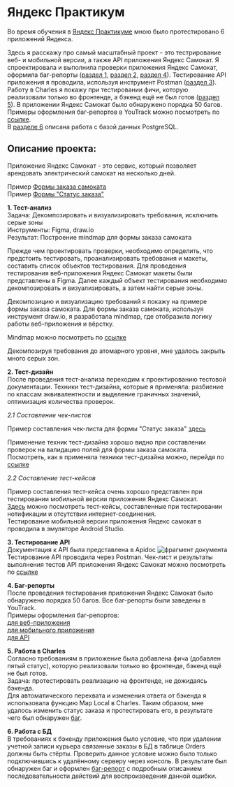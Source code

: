 # Яндекс Практикум

Во время обучения в [Яндекс Практикуме](https://practicum.yandex.ru/qa-engineer/) мною было протестировано 6 приложений Яндекса.<br />

Здесь я расскажу про самый масштабный проект - это тестрирование веб- и мобильной версии, а также API приложения Яндекс Самокат. Я спроектировала и выполнила проверки приложения Яндекс Самокат, оформила баг-репорты ([раздел 1](#headers1), [раздел 2](#headers2), [раздел 4](#headers4)). Тестирование API приложения я проводила, используя инструмент Postman ([раздел 3](#headers3)). Работу в Charles я покажу при тестировании фичи, которую реализовали только во фронтенде, а бэкенд ещё не был готов ([раздел 5](#headers5)).
В приложении Яндекс Самокат было обнаружено порядка 50 багов. Примеры оформления баг-репортов в YouTrack можно посмотреть по [ссылке](https://elena-s.youtrack.cloud/issues?q=тег:%20Диплом).<br />
В [разделе 6](#headers6) описана работа с базой данных PostgreSQL.<br />

## Описание проекта:

Приложение Яндекс Самокат - это сервис, который позволяет арендовать электрический самокат на несколько дней.<br />

Пример [Формы заказа самоката](https://github.com/Shvarikova-Elena/first-project/blob/main/pics/Часть%20формы_Заказ%20самоката.jpg)<br />
Пример [Формы "Статус заказа"](https://github.com/Shvarikova-Elena/first-project/blob/main/pics/Форма_Статус%20заказа.jpg)<br />

<a name="headers1"/>**1. Тест-анализ** <br />
Задача: Декомпозировать и визуализировать требования, исключить серые зоны<br />
Инструменты: Figma, draw.io<br />
Результат: Построение mindmap для формы заказа самоката<br />

Прежде чем проектировать проверки, необходимо определить, что предстоить тестировать, проанализировать требования и макеты, составить список объектов тестирования. Для проведения тестирования веб-приложения Яндекс Самокат макеты были представлены в Figma. Далее каждый объект тестирования необходимо декомпозировать и визуализировать, а затем найти серые зоны.<br />

Декомпозицию и визуализацию требований я покажу на примере формы заказа самоката. Для формы заказа самоката, используя инструмент draw.io, я разработала mindmap, где отобразила логику работы веб-приложения и вёрстку.<br />

Mindmap можно посмотреть по [ссылке](https://drive.google.com/file/d/102bFT7mJ7DYv8sHS6mkDK7q1Ih9zg3TV/view?usp=sharing) <br />

Декомпозируя требования до атомарного уровня, мне удалось закрыть много серых зон.

<a name="headers2"/>**2. Тест-дизайн** <br />
После проведения тест-анализа переходим к проектированию тестовой документации. Техники тест-дизайна, которые я применяла: разбиение по классам эквивалентности и выделение граничных значений, оптимизация количества проверок.

*2.1 Составление чек-листов* <br />

Пример составления чек-листа для формы "Статус заказа" [здесь](https://docs.google.com/spreadsheets/d/18hV4HR-UZvtfX5aoAEnhuhZeLBvwdoAAsKLePHcO2uA/edit?usp=sharing)<br />

Применение техник тест-дизайна хорошо видно при составлении проверок на валидацию полей для формы заказа самоката. Посмотреть, как я применяла техники тест-дизайна можно, перейдя по [ссылке](https://docs.google.com/spreadsheets/d/18hV4HR-UZvtfX5aoAEnhuhZeLBvwdoAAsKLePHcO2uA/edit?usp=sharing)<br />

*2.2 Составление тест-кейсов* <br />

Пример составления тест-кейса очень хорошо представлен при тестировании мобильной версии приложения Яндекс Самокат.<br /> [Здесь](https://docs.google.com/spreadsheets/d/18hV4HR-UZvtfX5aoAEnhuhZeLBvwdoAAsKLePHcO2uA/edit?usp=sharing) можно посмотреть тест-кейсы, составленные при тестировании нотификации и отсутствии интернет-соединения.<br />
Тестирование мобильной версии приложения Яндекс самокат в проводила в эмуляторе Android Studio.<br />

<a name="headers3"/>**3. Тестирование API** <br />
Документация к API была представлена в Apidoc ![фрагмент документа](https://github.com/Shvarikova-Elena/first-project/blob/main/pics/Apidoc.jpg) <br /> Тестирование API проводила через Postman. Чек-лист и результаты выполнения тестов API приложения Яндекс Самокат можно посмотреть по [ссылке](https://docs.google.com/spreadsheets/d/18hV4HR-UZvtfX5aoAEnhuhZeLBvwdoAAsKLePHcO2uA/edit?usp=sharing)<br />

<a name="headers4"/>**4. Баг-репорты** <br />
После проведения тестирования приложения Яндекс Самокат было обнаружено порядка 50 багов. Все баг-репорты были заведены в YouTrack.<br />
Примеры оформления баг-репортов:<br />
	[для веб-приложения](https://elena-s.youtrack.cloud/issue/59M-84/Mozhno-vybrat-proshedshuyu-datu-v-pole-Kogda-privezti-samokat-na-ekrane-Sdelat-zakaz-v-prilozhenii-Yandeks-Samokat)<br />
	[для мобильного приложения](https://elena-s.youtrack.cloud/issue/59M-119/Vsplyvayushee-okno-soderzhit-tekst-Net-dostupa-k-internetu-pri-otsutstvii-internet-soedineniya-v-mobilnom-prilozhenii-Yandeks)<br />
	[для API](https://elena-s.youtrack.cloud/issue/59M-122/Uspeshnoe-sozdanie-uchetnoj-zapisi-pri-otpravke-api-v1-courier-zaprosa-v-pole-login-esli-vvesti-nekorrektnye-dannye)<br />

<a name="headers5"/>**5. Работа в Charles** <br />
Согласно требованиям в приложение была добавлена фича (добавлен пятый статус), которую реализовали только во фронтенде, бэкенд ещё не был готов.<br />
Задача: протестировать реализацию на фронтенде, не дожидаясь бэкенда.<br />
Для автоматического перехвата и изменения ответа от бэкенда я использовала функцию Map Local в Charles. Таким образом, мне удалось изменить статус заказа и протестировать его, в результате чего был обнаружен [баг](https://elena-s.youtrack.cloud/issue/59M-107/Nadpis-Arenda-zakonchitsya...-v-pyatom-statuse-kogda-vremya-arendy-uzhe-zakonchilos-na-ekrane-Status-zakaza-v-prilozhenii).<br />

<a name="headers6"/>**6. Работа с БД** <br />
В требованиях к бэкенду приложения было условие, что при удалении учетной записи курьера связанные заказы в БД в таблице Orders должны быть стёрты. Проверить данное условие можно было только подключившись к удалённому серверу через консоль. В результате был обнаружен баг и оформлен [баг-репорт](https://elena-s.youtrack.cloud/issue/59M-125/Svyazannye-zakazy-v-tablice-Orders-posle-udaleniya-uchetnoj-zapisi-ne-stirayutsya) с подробным описанием последовательности действий для воспроизведения данной ошибки.

